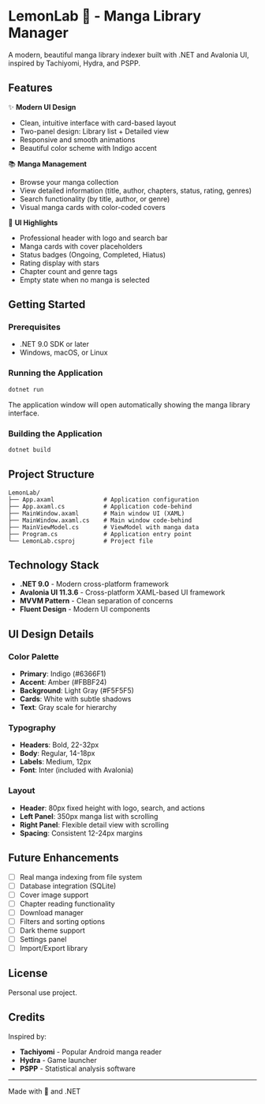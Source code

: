 # LemonLab 🍋 - Manga Library Manager

A modern, beautiful manga library indexer built with .NET and Avalonia UI, inspired by Tachiyomi, Hydra, and PSPP.

## Features

✨ **Modern UI Design**
- Clean, intuitive interface with card-based layout
- Two-panel design: Library list + Detailed view
- Responsive and smooth animations
- Beautiful color scheme with Indigo accent

📚 **Manga Management**
- Browse your manga collection
- View detailed information (title, author, chapters, status, rating, genres)
- Search functionality (by title, author, or genre)
- Visual manga cards with color-coded covers

🎨 **UI Highlights**
- Professional header with logo and search bar
- Manga cards with cover placeholders
- Status badges (Ongoing, Completed, Hiatus)
- Rating display with stars
- Chapter count and genre tags
- Empty state when no manga is selected

## Getting Started

### Prerequisites
- .NET 9.0 SDK or later
- Windows, macOS, or Linux

### Running the Application

```bash
dotnet run
```

The application window will open automatically showing the manga library interface.

### Building the Application

```bash
dotnet build
```

## Project Structure

```
LemonLab/
├── App.axaml              # Application configuration
├── App.axaml.cs           # Application code-behind
├── MainWindow.axaml       # Main window UI (XAML)
├── MainWindow.axaml.cs    # Main window code-behind
├── MainViewModel.cs       # ViewModel with manga data
├── Program.cs             # Application entry point
└── LemonLab.csproj        # Project file
```

## Technology Stack

- **.NET 9.0** - Modern cross-platform framework
- **Avalonia UI 11.3.6** - Cross-platform XAML-based UI framework
- **MVVM Pattern** - Clean separation of concerns
- **Fluent Design** - Modern UI components

## UI Design Details

### Color Palette
- **Primary**: Indigo (#6366F1)
- **Accent**: Amber (#FBBF24)
- **Background**: Light Gray (#F5F5F5)
- **Cards**: White with subtle shadows
- **Text**: Gray scale for hierarchy

### Typography
- **Headers**: Bold, 22-32px
- **Body**: Regular, 14-18px
- **Labels**: Medium, 12px
- **Font**: Inter (included with Avalonia)

### Layout
- **Header**: 80px fixed height with logo, search, and actions
- **Left Panel**: 350px manga list with scrolling
- **Right Panel**: Flexible detail view with scrolling
- **Spacing**: Consistent 12-24px margins

## Future Enhancements

- [ ] Real manga indexing from file system
- [ ] Database integration (SQLite)
- [ ] Cover image support
- [ ] Chapter reading functionality
- [ ] Download manager
- [ ] Filters and sorting options
- [ ] Dark theme support
- [ ] Settings panel
- [ ] Import/Export library

## License

Personal use project.

## Credits

Inspired by:
- **Tachiyomi** - Popular Android manga reader
- **Hydra** - Game launcher
- **PSPP** - Statistical analysis software

---

Made with 🍋 and .NET

